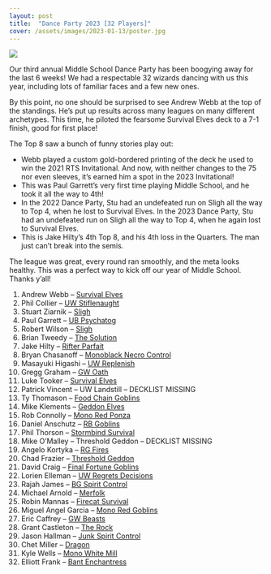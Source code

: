 ```yaml
---
layout: post
title:  "Dance Party 2023 [32 Players]"
cover: /assets/images/2023-01-13/poster.jpg
---
```


![](/assets/images/2023-01-13/dance_poster_2023.jpg)

Our third annual Middle School Dance Party has been boogying away for the last
6 weeks! We had a respectable 32 wizards dancing with us this year, including
lots of familiar faces and a few new ones.

By this point, no one should be surprised to see Andrew Webb at the top of the
standings. He’s put up results across many leagues on many different
archetypes. This time, he piloted the fearsome Survival Elves deck to a 7-1
finish, good for first place!

The Top 8 saw a bunch of funny stories play out:
-	Webb played a custom gold-bordered printing of the deck he used to win
the 2021 RTS Invitational. And now, with neither changes to the 75 nor even
sleeves, it’s earned him a spot in the 2023 Invitational!
-	This was Paul Garrett’s very first time playing Middle School, and he
took it all the way to 4th!
-	In the 2022 Dance Party, Stu had an undefeated run on Sligh all the way
to Top 4, when he lost to Survival Elves. In the 2023 Dance Party, Stu had an
undefeated run on Sligh all the way to Top 4, when he again lost to Survival
Elves.
-	This is Jake Hilty’s 4th Top 8, and his 4th loss in the Quarters. The
man just can’t break into the semis.

The league was great, every round ran smoothly, and the meta looks healthy.
This was a perfect way to kick off our year of Middle School. Thanks y’all!


1.	Andrew Webb – [Survival Elves](/assets/images/2023-01-13/webb_dance_2023.jpg)
2.	Phil Collier – [UW Stiflenaught](/assets/images/2023-01-13/collier_dance_2023.jpg)
3.	Stuart Ziarnik – [Sligh](/assets/images/2023-01-13/stu_dance_2023.jpg)
4.	Paul Garrett – [UB Psychatog](/assets/images/2023-01-13/paul_dance_2023.jpg)
5.	Robert Wilson – [Sligh](/assets/images/2023-01-13/rob_dance_2023.jpg)
6.	Brian Tweedy – [The Solution](/assets/images/2023-01-13/tweedy_dance_2023.jpg)
7.	Jake Hilty – [Rifter Parfait](/assets/images/2023-01-13/hilty_dance_2023.jpg)
8.	Bryan Chasanoff – [Monoblack Necro Control](/assets/images/2023-01-13/bryan_dance_2023.jpg)
9.	Masayuki Higashi – [UW Replenish](/assets/images/2023-01-13/masa_dance_2023.png)
10.	Gregg Graham – [GW Oath](/assets/images/2023-01-13/gregg_dance_2023.jpg)
11.	Luke Tooker – [Survival Elves](/assets/images/2023-01-13/luke_dance_2023.jpg)
12.	Patrick Vincent – UW Landstill – DECKLIST MISSING
13.	Ty Thomason – [Food Chain Goblins](/assets/images/2023-01-13/ty_dance_2023.jpg)
14.	Mike Klements – [Geddon Elves](/assets/images/2023-01-13/klements_dance_2023.jpg)
15.	Rob Connolly – [Mono Red Ponza](/assets/images/2023-01-13/robert_dance_2023.jpg)
16.	Daniel Anschutz – [RB Goblins](/assets/images/2023-01-13/wookie_dance_2023.jpg)
17.	Phil Thorson – [Stormbind Survival](/assets/images/2023-01-13/thorson_dance_2023.jpg)
18.	Mike O’Malley – Threshold Geddon – DECKLIST MISSING
19.	Angelo Kortyka – [RG Fires](/assets/images/2023-01-13/angelo_dance_2023.jpg)
20.	Chad Frazier – [Threshold Geddon](/assets/images/2023-01-13/chad_dance_2023.jpg)
21.	David Craig – [Final Fortune Goblins](/assets/images/2023-01-13/dtc_dance_2023.jpg)
22.	Lorien Elleman – [UW Regrets Decisions](/assets/images/2023-01-13/lorien_dance_2023.jpg)
23.	Rajah James – [BG Spirit Control](/assets/images/2023-01-13/rajah_dance_2023.txt)
24.	Michael Arnold – [Merfolk](/assets/images/2023-01-13/elendrile_dance_2023.jpg)
25.	Robin Mannas – [Firecat Survival](/assets/images/2023-01-13/robin_dance_2023.jpg)
26.	Miguel Angel Garcia – [Mono Red Goblins](/assets/images/2023-01-13/miguel_dance_2023.jpg)
27.	Eric Caffrey – [GW Beasts](/assets/images/2023-01-13/caffrey_dance_2023.png)
28.	Grant Castleton – [The Rock](/assets/images/2023-01-13/grant_dance_2023.jpg)
29.	Jason Hallman – [Junk Spirit Control](/assets/images/2023-01-13/jason_dance_2023.jpg)
30.	Chet Miller – [Dragon](/assets/images/2023-01-13/chet_dance_2023.jpg)
31.	Kyle Wells – [Mono White Mill](/assets/images/2023-01-13/wells_dance_2023.jpg)
32.	Elliott Frank – [Bant Enchantress](/assets/images/2023-01-13/elliott_dance_2023.jpg)


